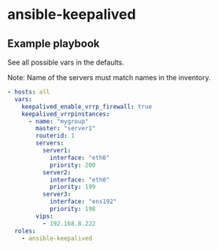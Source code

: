# ansible-keepalived

## Example playbook

See all possible vars in the defaults.

Note: Name of the servers must match names in the inventory.

```yaml
- hosts: all
  vars:
    keepalived_enable_vrrp_firewall: true
    keepalived_vrrpinstances:
      - name: "mygroup"
        master: "server1"
        routerid: 1
        servers:
          server1:
            interface: "eth0"
            priority: 200
          server2:
            interface: "eth0"
            priority: 199
          server3:
            interface: "ens192"
            priority: 198
        vips:
          - 192.168.8.222
  roles:
    - ansible-keepalived
```
